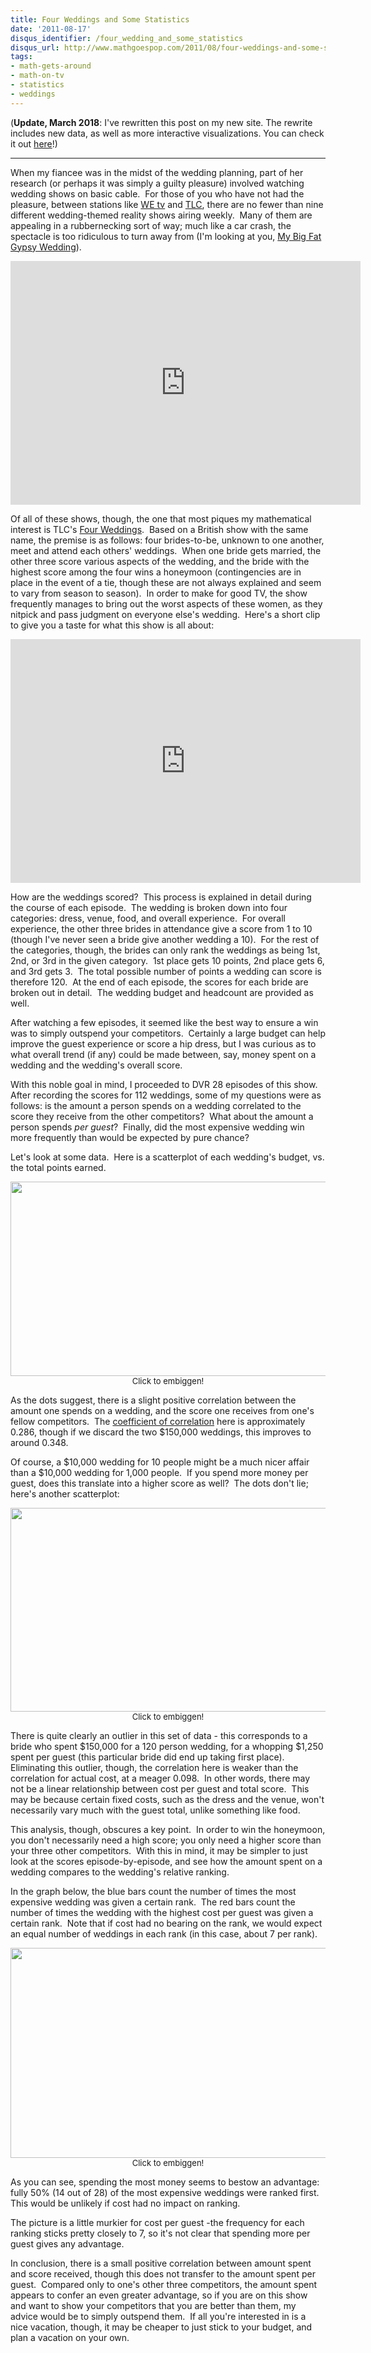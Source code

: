 ```yaml
---
title: Four Weddings and Some Statistics
date: '2011-08-17'
disqus_identifier: /four_wedding_and_some_statistics
disqus_url: http://www.mathgoespop.com/2011/08/four-weddings-and-some-statistics.html
tags:
- math-gets-around
- math-on-tv
- statistics
- weddings
---
```


(**Update, March 2018**: I've rewritten this post on my new site. The rewrite includes new data, as well as more interactive visualizations. You can check it out [here](https://mattlane.us/stories/four-weddings/)!)

---

When my fiancee was in the midst of the wedding planning, part of her research (or perhaps it was simply a guilty pleasure) involved watching wedding shows on basic cable.  For those of you who have not had the pleasure, between stations like <a href="http://www.wetv.com/">WE tv</a> and <a href="http://tlc.discovery.com/">TLC</a>, there are no fewer than nine different wedding-themed reality shows airing weekly.  Many of them are appealing in a rubbernecking sort of way; much like a car crash, the spectacle is too ridiculous to turn away from (I'm looking at you, <a href="http://tlc.howstuffworks.com/tv/my-big-fat-gypsy-wedding">My Big Fat Gypsy Wedding</a>).

<p style="text-align: center;"><object width="560" height="390"><param name="movie" value="http://www.youtube.com/v/2HAUmII_hcg?version=3&amp;hl=en_US" /><param name="allowFullScreen" value="true" /><param name="allowscriptaccess" value="always" /><embed type="application/x-shockwave-flash" width="560" height="390" src="http://www.youtube.com/v/2HAUmII_hcg?version=3&amp;hl=en_US" allowscriptaccess="always" allowfullscreen="true"></embed></object></p>

Of all of these shows, though, the one that most piques my mathematical interest is TLC's <a href="http://en.wikipedia.org/wiki/Four_Weddings">Four Weddings</a>.  Based on a British show with the same name, the premise is as follows: four brides-to-be, unknown to one another, meet and attend each others' weddings.  When one bride gets married, the other three score various aspects of the wedding, and the bride with the highest score among the four wins a honeymoon (contingencies are in place in the event of a tie, though these are not always explained and seem to vary from season to season).  In order to make for good TV, the show frequently manages to bring out the worst aspects of these women, as they nitpick and pass judgment on everyone else's wedding.  Here's a short clip to give you a taste for what this show is all about:

<p style="text-align: center;"><object width="560" height="390"><param name="movie" value="http://www.youtube.com/v/PeI09kys09Q?version=3&amp;hl=en_US" /><param name="allowFullScreen" value="true" /><param name="allowscriptaccess" value="always" /><embed type="application/x-shockwave-flash" width="560" height="390" src="http://www.youtube.com/v/PeI09kys09Q?version=3&amp;hl=en_US" allowscriptaccess="always" allowfullscreen="true"></embed></object></p>

How are the weddings scored?  This process is explained in detail during the course of each episode.  The wedding is broken down into four categories: dress, venue, food, and overall experience.  For overall experience, the other three brides in attendance give a score from 1 to 10 (though I've never seen a bride give another wedding a 10).  For the rest of the categories, though, the brides can only rank the weddings as being 1st, 2nd, or 3rd in the given category.  1st place gets 10 points, 2nd place gets 6, and 3rd gets 3.  The total possible number of points a wedding can score is therefore 120.  At the end of each episode, the scores for each bride are broken out in detail.  The wedding budget and headcount are provided as well.

After watching a few episodes, it seemed like the best way to ensure a win was to simply outspend your competitors.  Certainly a large budget can help improve the guest experience or score a hip dress, but I was curious as to what overall trend (if any) could be made between, say, money spent on a wedding and the wedding's overall score.

With this noble goal in mind, I proceeded to DVR 28 episodes of this show.  After recording the scores for 112 weddings, some of my questions were as follows: is the amount a person spends on a wedding correlated to the score they receive from the other competitors?  What about the amount a person spends <em>per guest</em>?  Finally, did the most expensive wedding win more frequently than would be expected by pure chance?

Let's look at some data.  Here is a scatterplot of each wedding's budget, vs. the total points earned.

<p style="text-align:center;font-size:small"><a href="http://www.mathgoespop.com/images/2011/08/Picture-5.png"><img class="size-full wp-image-1357" title="CostVsScore" src="http://www.mathgoespop.com/images/2011/08/Picture-5.png" alt="" width="610" height="311" /></a><br>Click to embiggen!</p>

As the dots suggest, there is a slight positive correlation between the amount one spends on a wedding, and the score one receives from one's fellow competitors.  The <a href="http://en.wikipedia.org/wiki/Pearson_product-moment_correlation_coefficient">coefficient of correlation</a> here is approximately 0.286, though if we discard the two $150,000 weddings, this improves to around 0.348.

Of course, a $10,000 wedding for 10 people might be a much nicer affair than a $10,000 wedding for 1,000 people.  If you spend more money per guest, does this translate into a higher score as well?  The dots don't lie; here's another scatterplot:

<p style="text-align:center;font-size:small"><a href="http://www.mathgoespop.com/images/2011/08/Picture-6.png"><img class="size-full wp-image-1359" title="CPGvsScore" src="http://www.mathgoespop.com/images/2011/08/Picture-6.png" alt="" width="639" height="326" /></a><br>Click to embiggen!</p>

There is quite clearly an outlier in this set of data - this corresponds to a bride who spent $150,000 for a 120 person wedding, for a whopping $1,250 spent per guest (this particular bride did end up taking first place).  Eliminating this outlier, though, the correlation here is weaker than the correlation for actual cost, at a meager 0.098.  In other words, there may not be a linear relationship between cost per guest and total score.  This may be because certain fixed costs, such as the dress and the venue, won't necessarily vary much with the guest total, unlike something like food.

This analysis, though, obscures a key point.  In order to win the honeymoon, you don't necessarily need a high score; you only need a higher score than your three other competitors.  With this in mind, it may be simpler to just look at the scores episode-by-episode, and see how the amount spent on a wedding compares to the wedding's relative ranking.

In the graph below, the blue bars count the number of times the most expensive wedding was given a certain rank.  The red bars count the number of times the wedding with the highest cost per guest was given a certain rank.  Note that if cost had no bearing on the rank, we would expect an equal number of weddings in each rank (in this case, about 7 per rank).

<p style="text-align:center;font-size:small"><a href="http://www.mathgoespop.com/images/2011/08/Picture-7.png"><img class="size-full wp-image-1362" title="costranks" src="http://www.mathgoespop.com/images/2011/08/Picture-7.png" alt="" width="639" height="336" /></a><br>Click to embiggen!</p>

As you can see, spending the most money seems to bestow an advantage: fully 50% (14 out of 28) of the most expensive weddings were ranked first.  This would be unlikely if cost had no impact on ranking.

The picture is a little murkier for cost per guest -the frequency for each ranking sticks pretty closely to 7, so it's not clear that spending more per guest gives any advantage.

In conclusion, there is a small positive correlation between amount spent and score received, though this does not transfer to the amount spent per guest.  Compared only to one's other three competitors, the amount spent appears to confer an even greater advantage, so if you are on this show and want to show your competitors that you are better than them, my advice would be to simply outspend them.  If all you're interested in is a nice vacation, though, it may be cheaper to just stick to your budget, and plan a vacation on your own.
